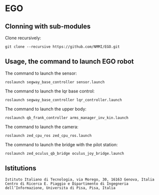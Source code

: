 # EGO

## Clonning with sub-modules

Clone recursively:

`git clone --recursive https://github.com/NMMI/EGO.git`

## Usage, the command to launch EGO robot

The command to launch the sensor:

`roslaunch segway_base_controller sensor.launch`

The command to launch the lqr base control:

`roslaunch segway_base_controller lqr_controller.launch`

The command to launch the upper body:

`roslaunch qb_frank_controller arms_manager_inv_kin.launch`

The command to launch the camera:

`roslaunch zed_cpu_ros zed_cpu_ros.launch`

The command to launch the bridge with the pilot station:

`roslaunch zed_oculus_qb_bridge oculus_joy_bridge.launch`

## Istitutions

`Istituto Italiano di Tecnologia, via Morego, 30, 16163 Genova, Italia`
`Centro di Ricerca E. Piaggio e Dipartimento di Ingegneria dell’Informazione, Universita di Pisa, Pisa, Italia`
